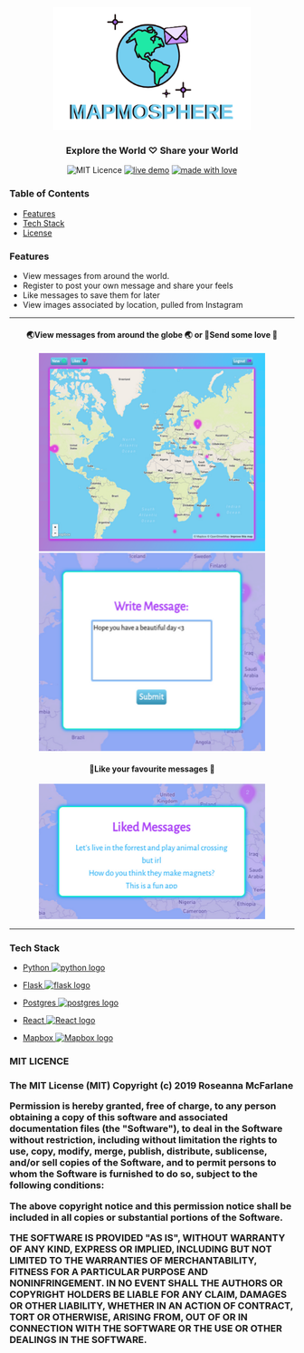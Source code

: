 <p align="center">
	<img
		width="350"
		alt="mapmosphere logo of earth with stars and a letter"
		src="https://raw.githubusercontent.com/RoseannaM/mapmosphere/master/static/media/mapmosphere-logo.png?">
</p>
<h3 align="center">
	Explore the World ♡ Share your World
</h3>

<p align="center">
	<img
		alt="MIT Licence"
		src="https://img.shields.io/badge/licence-MIT-green">
	<a href="https://mapmosphere.com"><img
		alt="live demo"
		src="https://img.shields.io/badge/demo-online-brightgreen.svg"></a>
        <a href="https://roseanna.dev"><img
		alt="made with love"
		src="https://img.shields.io/badge/%F0%9F%8C%88-made%20with%20%E2%99%A1-blueviolet.svg"></a>
	<br>
</p>

<h3> Table of Contents </h3>

* [Features](#features)
* [Tech Stack](#tech-stack)
* [License](#license)

<h3>
Features
<a name="features"></a>
</h3>

- View messages from around the world.
- Register to post your own message and share your feels 
- Like messages to save them for later
- View images associated by location, pulled from Instagram

<hr>

<h4 align="center">
🌏View messages from around the globe 🌏 or 💌Send some love 💌
</h4>
<p align="center">
	<img 
		height="350"
		width="400"
		alt="screenshot of mapmosphere main page showing world map in 2d"
		src="https://raw.githubusercontent.com/RoseannaM/mapmosphere/master/static/media/mapmosphere-main-screen.png?">
		<img
		height="350"
		width="400"
		alt="screenshot of mapmosphere main page showing world map in 2d"
		src="https://raw.githubusercontent.com/RoseannaM/mapmosphere/master/static/media/mapmosphere-message-screen.png?">
</p>

<h4 align="center">
💖Like your favourite messages 💖 
</h4>
<p align="center">
	<img
		width="400"
		alt="screenshot of mapmosphere main page showing world map in 2d"
		src="https://raw.githubusercontent.com/RoseannaM/mapmosphere/master/static/media/mapmosphere-likes-screen.png?">
</p>

<hr>

<h3>
Tech Stack
<a name="tech-stack"></a>
</h3>

- <a href="https://www.python.org">
	Python
	<img
	alt="python logo"
	src="https://docs.python.org/3/_static/py.png">
</a>

- <a href="https://www.python.org">
	Flask
	<img
	alt="flask logo"
	src="https://www.shareicon.net/data/128x128/2016/06/19/603908_flask_512x512.png" width="16">
</a>

- <a href="https://www.postgresql.org/">
	Postgres
	<img
	alt="postgres logo"
	src="https://cdn.iconscout.com/icon/free/png-256/postgresql-226047.png"
	width="16">
</a>

- <a href="https://reactjs.org/">
	React
	<img
	alt="React logo"
	src="https://cdn.iconscout.com/icon/free/png-256/react-226053.png"
	width="16">
</a>

- <a href="https://www.mapbox.com/">
	Mapbox
	<img
	alt="Mapbox logo"
	src="https://docs.mapbox.com/help/demos/custom-markers-gl-js/mapbox-icon.png"
	width="16">
</a>

<h3>MIT LICENCE<h3/>
<a name="licence"></a>

<p>
The MIT License (MIT) Copyright (c) 2019 Roseanna McFarlane

Permission is hereby granted, free of charge, to any person obtaining a copy of this software and associated documentation files (the "Software"), to deal in the Software without restriction, including without limitation the rights to use, copy, modify, merge, publish, distribute, sublicense, and/or sell copies of the Software, and to permit persons to whom the Software is furnished to do so, subject to the following conditions:

The above copyright notice and this permission notice shall be included in all copies or substantial portions of the Software.

THE SOFTWARE IS PROVIDED "AS IS", WITHOUT WARRANTY OF ANY KIND, EXPRESS OR IMPLIED, INCLUDING BUT NOT LIMITED TO THE WARRANTIES OF MERCHANTABILITY, FITNESS FOR A PARTICULAR PURPOSE AND NONINFRINGEMENT. IN NO EVENT SHALL THE AUTHORS OR COPYRIGHT HOLDERS BE LIABLE FOR ANY CLAIM, DAMAGES OR OTHER LIABILITY, WHETHER IN AN ACTION OF CONTRACT, TORT OR OTHERWISE, ARISING FROM, OUT OF OR IN CONNECTION WITH THE SOFTWARE OR THE USE OR OTHER DEALINGS IN THE SOFTWARE.
</p>


